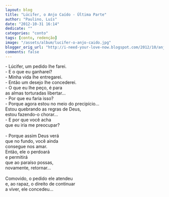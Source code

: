 ```yaml
---
layout: blog
title: "Lúcifer, o Anjo Caído - Última Parte"
author: "Paulino, Luís"
date: "2012-10-31 16:14"
dedicate: ""
categories: "conto"
tags: [conto, redenção]
image: "/assets/album/lucifer-o-anjo-caido.jpg"
blogger_orig_url: "http://i-need-your-love-now.blogspot.com/2012/10/anjo-caido-parte-final.html"
comments: false
---
```


\- Lúcifer, um pedido lhe farei.\
\- E o que eu ganharei?\
\- Minha vida lhe entregarei.\
\- Então um desejo lhe concederei.\
\- O que eu lhe peço, é para\
as almas torturadas libertar...\
\- Por que eu faria isso?\
\- Porque agora estou no meio do precipício...\
Estou quebrando as regras de Deus,\
estou fazendo-o chorar...\
\- E por que você acha\
que eu iria me preocupar?\
\
\- Porque assim Deus verá\
que no fundo, você ainda\
consegue nos amar.\
Então, ele o perdoará\
e permitirá\
que ao paraíso possas,\
novamente, retornar...\
\
Comovido, o pedido ele atendeu\
e, ao rapaz, o direito de continuar\
a viver, ele concedeu...
